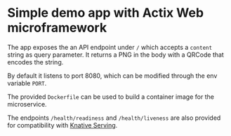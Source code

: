 # Simple demo app with Actix Web microframework

The app exposes the an API endpoint under `/` which accepts a `content` string as query parameter. It returns a PNG in the body with a QRCode that encodes the string.

By default it listens to port 8080, which can be modified through the env variable `PORT`.

The provided `Dockerfile` can be used to build a container image for the microservice.

The endpoints `/health/readiness` and `/health/liveness` are also provided for compatibility with [Knative Serving](https://knative.dev/docs/serving/).
